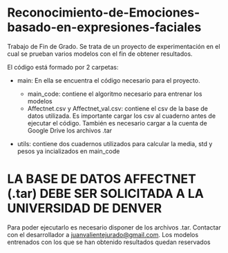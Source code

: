 # Reconocimiento-de-Emociones-basado-en-expresiones-faciales
Trabajo de Fin de Grado. Se trata de un proyecto de experimentación en el cual se prueban varios modelos con el fin de obtener resultados. 

El código está formado por 2 carpetas:
- main: En ella se encuentra el código necesario para el proyecto. 
    - main_code: contiene el algoritmo necesario para entrenar los modelos
    - Affectnet.csv y Affectnet_val.csv: contiene el csv de la base de datos utilizada. Es importante cargar los csv al cuaderno antes de ejecutar el código. También es necesario cargar a la cuenta de Google Drive los archivos .tar
 
- utils: contiene dos cuadernos utilizados para calcular la media, std y pesos ya incializados en main_code


# LA BASE DE DATOS AFFECTNET (.tar) DEBE SER SOLICITADA A LA UNIVERSIDAD DE DENVER

Para poder ejecutarlo es necesario disponer de los archivos .tar. Contactar con el desarrollador a juanvalientejurado@gmail.com. 
Los modelos entrenados con los que se han obtenido resultados quedan reservados
